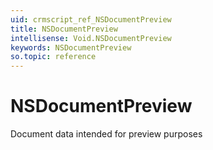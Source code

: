 ```yaml
---
uid: crmscript_ref_NSDocumentPreview
title: NSDocumentPreview
intellisense: Void.NSDocumentPreview
keywords: NSDocumentPreview
so.topic: reference
---
```


# NSDocumentPreview

Document data intended for preview purposes
